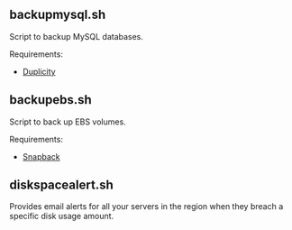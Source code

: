 backupmysql.sh
--------------

Script to backup MySQL databases. 

Requirements:

- [Duplicity](http://duplicity.nongnu.org/)

backupebs.sh
------------

Script to back up EBS volumes.

Requirements:

- [Snapback](http://www.bermita.com/snapback.py)

diskspacealert.sh
-----------------

Provides email alerts for all your servers in the region when they
breach a specific disk usage amount.
